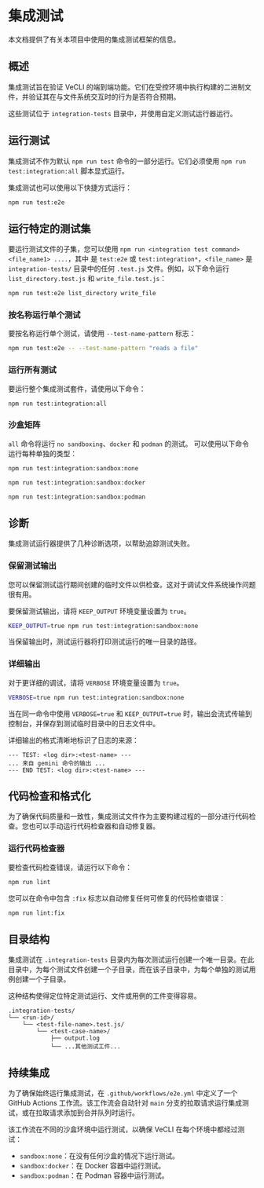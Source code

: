 # 集成测试

本文档提供了有关本项目中使用的集成测试框架的信息。

## 概述

集成测试旨在验证 VeCLI 的端到端功能。它们在受控环境中执行构建的二进制文件，并验证其在与文件系统交互时的行为是否符合预期。

这些测试位于 `integration-tests` 目录中，并使用自定义测试运行器运行。

## 运行测试

集成测试不作为默认 `npm run test` 命令的一部分运行。它们必须使用 `npm run test:integration:all` 脚本显式运行。

集成测试也可以使用以下快捷方式运行：

```bash
npm run test:e2e
```

## 运行特定的测试集

要运行测试文件的子集，您可以使用 `npm run <integration test command> <file_name1> ....`，其中 <integration test command> 是 `test:e2e` 或 `test:integration*`，`<file_name>` 是 `integration-tests/` 目录中的任何 `.test.js` 文件。例如，以下命令运行 `list_directory.test.js` 和 `write_file.test.js`：

```bash
npm run test:e2e list_directory write_file
```

### 按名称运行单个测试

要按名称运行单个测试，请使用 `--test-name-pattern` 标志：

```bash
npm run test:e2e -- --test-name-pattern "reads a file"
```

### 运行所有测试

要运行整个集成测试套件，请使用以下命令：

```bash
npm run test:integration:all
```

### 沙盒矩阵

`all` 命令将运行 `no sandboxing`、`docker` 和 `podman` 的测试。
可以使用以下命令运行每种单独的类型：

```bash
npm run test:integration:sandbox:none
```

```bash
npm run test:integration:sandbox:docker
```

```bash
npm run test:integration:sandbox:podman
```

## 诊断

集成测试运行器提供了几种诊断选项，以帮助追踪测试失败。

### 保留测试输出

您可以保留测试运行期间创建的临时文件以供检查。这对于调试文件系统操作问题很有用。

要保留测试输出，请将 `KEEP_OUTPUT` 环境变量设置为 `true`。

```bash
KEEP_OUTPUT=true npm run test:integration:sandbox:none
```

当保留输出时，测试运行器将打印测试运行的唯一目录的路径。

### 详细输出

对于更详细的调试，请将 `VERBOSE` 环境变量设置为 `true`。

```bash
VERBOSE=true npm run test:integration:sandbox:none
```

当在同一命令中使用 `VERBOSE=true` 和 `KEEP_OUTPUT=true` 时，输出会流式传输到控制台，并保存到测试临时目录中的日志文件中。

详细输出的格式清晰地标识了日志的来源：

```
--- TEST: <log dir>:<test-name> ---
... 来自 gemini 命令的输出 ...
--- END TEST: <log dir>:<test-name> ---
```

## 代码检查和格式化

为了确保代码质量和一致性，集成测试文件作为主要构建过程的一部分进行代码检查。您也可以手动运行代码检查器和自动修复器。

### 运行代码检查器

要检查代码检查错误，请运行以下命令：

```bash
npm run lint
```

您可以在命令中包含 `:fix` 标志以自动修复任何可修复的代码检查错误：

```bash
npm run lint:fix
```

## 目录结构

集成测试在 `.integration-tests` 目录内为每次测试运行创建一个唯一目录。在此目录中，为每个测试文件创建一个子目录，而在该子目录中，为每个单独的测试用例创建一个子目录。

这种结构使得定位特定测试运行、文件或用例的工件变得容易。

```
.integration-tests/
└── <run-id>/
    └── <test-file-name>.test.js/
        └── <test-case-name>/
            ├── output.log
            └── ...其他测试工件...
```

## 持续集成

为了确保始终运行集成测试，在 `.github/workflows/e2e.yml` 中定义了一个 GitHub Actions 工作流。该工作流会自动针对 `main` 分支的拉取请求运行集成测试，或在拉取请求添加到合并队列时运行。

该工作流在不同的沙盒环境中运行测试，以确保 VeCLI 在每个环境中都经过测试：

- `sandbox:none`：在没有任何沙盒的情况下运行测试。
- `sandbox:docker`：在 Docker 容器中运行测试。
- `sandbox:podman`：在 Podman 容器中运行测试。